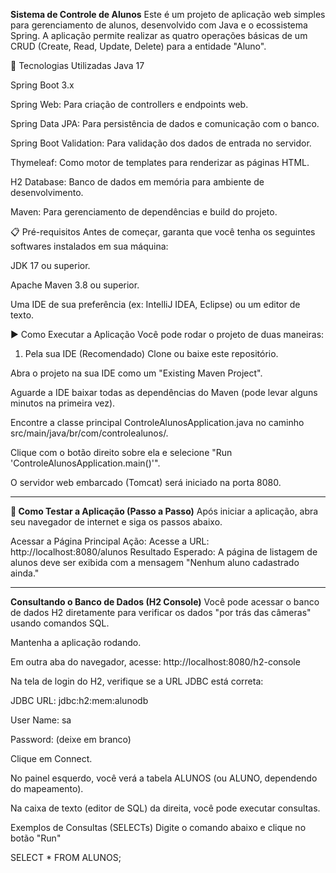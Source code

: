 **Sistema de Controle de Alunos**
Este é um projeto de aplicação web simples para gerenciamento de alunos, desenvolvido com Java e o ecossistema Spring. A aplicação permite realizar as quatro operações básicas de um CRUD (Create, Read, Update, Delete) para a entidade "Aluno".

🚀 Tecnologias Utilizadas
Java 17

Spring Boot 3.x

Spring Web: Para criação de controllers e endpoints web.

Spring Data JPA: Para persistência de dados e comunicação com o banco.

Spring Boot Validation: Para validação dos dados de entrada no servidor.

Thymeleaf: Como motor de templates para renderizar as páginas HTML.

H2 Database: Banco de dados em memória para ambiente de desenvolvimento.

Maven: Para gerenciamento de dependências e build do projeto.

📋 Pré-requisitos
Antes de começar, garanta que você tenha os seguintes softwares instalados em sua máquina:

JDK 17 ou superior.

Apache Maven 3.8 ou superior.

Uma IDE de sua preferência (ex: IntelliJ IDEA, Eclipse) ou um editor de texto.

▶️ Como Executar a Aplicação
Você pode rodar o projeto de duas maneiras:

1. Pela sua IDE (Recomendado)
Clone ou baixe este repositório.

Abra o projeto na sua IDE como um "Existing Maven Project".

Aguarde a IDE baixar todas as dependências do Maven (pode levar alguns minutos na primeira vez).

Encontre a classe principal ControleAlunosApplication.java no caminho src/main/java/br/com/controlealunos/.

Clique com o botão direito sobre ela e selecione "Run 'ControleAlunosApplication.main()'".

O servidor web embarcado (Tomcat) será iniciado na porta 8080.

-------------------------------


**🧪 Como Testar a Aplicação (Passo a Passo)**
Após iniciar a aplicação, abra seu navegador de internet e siga os passos abaixo.

Acessar a Página Principal
Ação: Acesse a URL: http://localhost:8080/alunos
Resultado Esperado: A página de listagem de alunos deve ser exibida com a mensagem "Nenhum aluno cadastrado ainda."

-------------------------------

**Consultando o Banco de Dados (H2 Console)**
Você pode acessar o banco de dados H2 diretamente para verificar os dados "por trás das câmeras" usando comandos SQL.

Mantenha a aplicação rodando.

Em outra aba do navegador, acesse: http://localhost:8080/h2-console

Na tela de login do H2, verifique se a URL JDBC está correta:

JDBC URL: jdbc:h2:mem:alunodb

User Name: sa

Password: (deixe em branco)

Clique em Connect.

No painel esquerdo, você verá a tabela ALUNOS (ou ALUNO, dependendo do mapeamento).

Na caixa de texto (editor de SQL) da direita, você pode executar consultas.

Exemplos de Consultas (SELECTs)
Digite o comando abaixo e clique no botão "Run"

SELECT * FROM ALUNOS;
